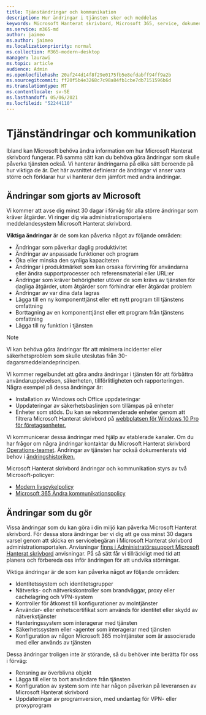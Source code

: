 ```yaml
---
title: Tjänständringar och kommunikation
description: Hur ändringar i tjänsten sker och meddelas
keywords: Microsoft Hanterat skrivbord, Microsoft 365, service, dokumentation
ms.service: m365-md
author: jaimeo
ms.author: jaimeo
ms.localizationpriority: normal
ms.collection: M365-modern-desktop
manager: laurawi
ms.topic: article
audience: Admin
ms.openlocfilehash: 20af244d14f8f29e0175fb5e8efdabff94ff9a2b
ms.sourcegitcommit: ff20f5b4e3268c7c98a84fb1cbe7db7151596b6d
ms.translationtype: MT
ms.contentlocale: sv-SE
ms.lasthandoff: 05/06/2021
ms.locfileid: "52244110"
---
```

# <a name="service-changes-and-communication"></a>Tjänständringar och kommunikation

Ibland kan Microsoft behöva ändra information om hur Microsoft Hanterat skrivbord fungerar. På samma sätt kan du behöva göra ändringar som skulle påverka tjänsten också. Vi hanterar ändringarna på olika sätt beroende på hur viktiga de är. Det här avsnittet definierar de ändringar vi anser vara större och förklarar hur vi hanterar dem jämfört med andra ändringar.



## <a name="changes-made-by-microsoft"></a>Ändringar som gjorts av Microsoft

Vi kommer att avse dig minst 30 dagar i förväg för alla större ändringar som kräver åtgärder. Vi ringer dig via administrationsportalens meddelandesystem Microsoft Hanterat skrivbord.

**Viktiga ändringar** är de som kan påverka något av följande områden:
- Ändringar som påverkar daglig produktivitet
- Ändringar av anpassade funktioner och program
- Öka eller minska den synliga kapaciteten
- Ändringar i produktmärket som kan orsaka förvirring för användarna eller ändra supportprocesser och referensmaterial eller URL:er
- Ändringar som kräver behörigheter utöver de som krävs av tjänsten för dagliga åtgärder, utom åtgärder som förhindrar eller åtgärdar problem
- Ändringar av var dina data lagras
- Lägga till en ny komponenttjänst eller ett nytt program till tjänstens omfattning
- Borttagning av en komponenttjänst eller ett program från tjänstens omfattning
- Lägga till ny funktion i tjänsten

> [!NOTE]
> Vi kan behöva göra ändringar för att minimera incidenter eller säkerhetsproblem som skulle uteslutas från 30-dagarsmeddelandeprincipen.

Vi kommer regelbundet att göra andra ändringar i tjänsten för att förbättra användarupplevelsen, säkerheten, tillförlitligheten och rapporteringen. Några exempel på dessa ändringar är:

- Installation av Windows och Office uppdateringar
- Uppdateringar av säkerhetsbaslinjen som tillämpas på enheter
- Enheter som stöds. Du kan se rekommenderade enheter genom att filtrera Microsoft Hanterat skrivbord på [webbplatsen för Windows 10 Pro för företagsenheter.](https://www.microsoft.com/windowsforbusiness/view-all-devices)

Vi kommunicerar dessa ändringar med hjälp av etablerade kanaler. Om du har frågor om några ändringar kontaktar du Microsoft Hanterat skrivbord [Operations-teamet](../working-with-managed-desktop/admin-support.md). Ändringar av tjänsten har också dokumenterats vid behov i [ändringshistoriken.](../change-history-managed-desktop.md)

Microsoft Hanterat skrivbord ändringar och kommunikation styrs av två Microsoft-policyer:
- [Modern livscykelpolicy](https://support.microsoft.com/help/30881/modern-lifecycle-policy)
- [Microsoft 365 Ändra kommunikationspolicy](/office365/admin/manage/message-center)

## <a name="changes-you-make"></a>Ändringar som du gör

Vissa ändringar som du kan göra i din miljö kan påverka Microsoft Hanterat skrivbord. För dessa stora ändringar ber vi dig att ge oss minst 30 dagars varsel genom att skicka en servicebegäran i Microsoft Hanterat skrivbord administrationsportalen. Anvisningar [finns i Administratörssupport Microsoft Hanterat skrivbord](../working-with-managed-desktop/admin-support.md) anvisningar. På så sätt får vi tillräckligt med tid att planera och förbereda oss inför ändringen för att undvika störningar.

Viktiga ändringar är de som kan påverka något av följande områden:

- Identitetssystem och identitetsgrupper
- Nätverks- och nätverkskontroller som brandväggar, proxy eller cachelagring och VPN-system
- Kontroller för åtkomst till konfigurationer av molntjänster
- Användar- eller enhetscertifikat som används för identitet eller skydd av nätverkstjänster
- Hanteringssystem som interagerar med tjänsten
- Säkerhetssystem eller -agenter som interagerar med tjänsten
- Konfiguration av någon Microsoft 365 molntjänster som är associerade med eller används av tjänsten

Dessa ändringar troligen inte är störande, så du behöver inte berätta för oss i förväg:

- Rensning av överblivna objekt
- Lägga till eller ta bort användare från tjänsten
- Konfiguration av system som inte har någon påverkan på leveransen av Microsoft Hanterat skrivbord
- Uppdateringar av programversion, med undantag för VPN- eller proxyprogram